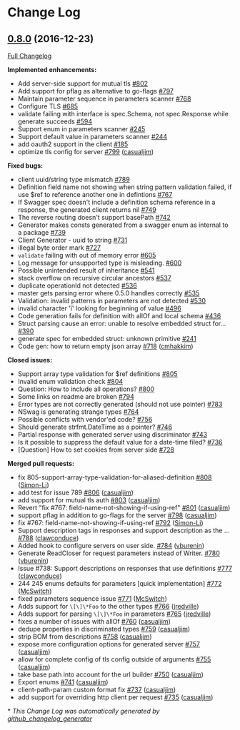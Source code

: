 # Change Log

## [0.8.0](https://github.com/babbage88/go-swagger/tree/0.8.0) (2016-12-23)
[Full Changelog](https://github.com/babbage88/go-swagger/compare/0.7.4...0.8.0)

**Implemented enhancements:**

- Add server-side support for mutual tls [\#802](https://github.com/babbage88/go-swagger/issues/802)
- Add support for pflag as alternative to go-flags [\#797](https://github.com/babbage88/go-swagger/issues/797)
- Maintain parameter sequence in parameters scanner [\#768](https://github.com/babbage88/go-swagger/issues/768)
- Configure TLS [\#685](https://github.com/babbage88/go-swagger/issues/685)
- validate failing with interface is spec.Schema, not spec.Response while generate succeeds [\#594](https://github.com/babbage88/go-swagger/issues/594)
- Support enum in parameters scanner [\#245](https://github.com/babbage88/go-swagger/issues/245)
- Support default value in parameters scanner [\#244](https://github.com/babbage88/go-swagger/issues/244)
- add oauth2 support in the client [\#185](https://github.com/babbage88/go-swagger/issues/185)
- optimize tls config for server [\#799](https://github.com/babbage88/go-swagger/pull/799) ([casualjim](https://github.com/casualjim))

**Fixed bugs:**

- client uuid/string type mismatch [\#789](https://github.com/babbage88/go-swagger/issues/789)
- Definition field name not showing when string pattern validation failed, if use $ref to reference another one in defintions  [\#767](https://github.com/babbage88/go-swagger/issues/767)
- If Swagger spec doesn't include a definition schema reference in a response, the generated client returns nil [\#749](https://github.com/babbage88/go-swagger/issues/749)
- The reverse routing doesn't support basePath [\#742](https://github.com/babbage88/go-swagger/issues/742)
- Generator makes consts generated from a swagger enum as internal to a package [\#739](https://github.com/babbage88/go-swagger/issues/739)
- Client Generator - uuid to string [\#731](https://github.com/babbage88/go-swagger/issues/731)
-  illegal byte order mark [\#727](https://github.com/babbage88/go-swagger/issues/727)
- `validate` failing with out of memory error [\#605](https://github.com/babbage88/go-swagger/issues/605)
- Log message for unsupported type is misleading. [\#600](https://github.com/babbage88/go-swagger/issues/600)
- Possible unintended result of inheritance [\#541](https://github.com/babbage88/go-swagger/issues/541)
- stack overflow on recursive circular ancestors [\#537](https://github.com/babbage88/go-swagger/issues/537)
- duplicate operationId not detected [\#536](https://github.com/babbage88/go-swagger/issues/536)
- master gets parsing error where 0.5.0 handles correctly [\#535](https://github.com/babbage88/go-swagger/issues/535)
- Validation: invalid patterns in parameters are not detected [\#530](https://github.com/babbage88/go-swagger/issues/530)
- invalid character 'ï' looking for beginning of value [\#496](https://github.com/babbage88/go-swagger/issues/496)
- Code generation fails for definition with allOf and local schema [\#436](https://github.com/babbage88/go-swagger/issues/436)
- Struct parsing cause an error: unable to resolve embedded struct for... [\#390](https://github.com/babbage88/go-swagger/issues/390)
- generate spec for embedded struct: unknown primitive  [\#241](https://github.com/babbage88/go-swagger/issues/241)
- Code gen: how to return empty json array [\#718](https://github.com/babbage88/go-swagger/pull/718) ([cmhakkim](https://github.com/cmhakkim))

**Closed issues:**

- Support array type validation for $ref definitions [\#805](https://github.com/babbage88/go-swagger/issues/805)
- Invalid enum validation check [\#804](https://github.com/babbage88/go-swagger/issues/804)
- Question: How to include all operations? [\#800](https://github.com/babbage88/go-swagger/issues/800)
- Some links on readme are broken [\#794](https://github.com/babbage88/go-swagger/issues/794)
- Error types are not correctly generated \(should not use pointer\) [\#783](https://github.com/babbage88/go-swagger/issues/783)
- NSwag is generating strange types [\#764](https://github.com/babbage88/go-swagger/issues/764)
- Possible conflicts with vendor'ed code? [\#756](https://github.com/babbage88/go-swagger/issues/756)
- Should generate strfmt.DateTime as a pointer?  [\#746](https://github.com/babbage88/go-swagger/issues/746)
- Partial response with generated server using discriminator [\#743](https://github.com/babbage88/go-swagger/issues/743)
- Is it possible to suppress the default value for a date-time filed? [\#736](https://github.com/babbage88/go-swagger/issues/736)
- \[Question\] How to set cookies from server side [\#728](https://github.com/babbage88/go-swagger/issues/728)

**Merged pull requests:**

- fix 805-support-array-type-validation-for-aliased-definition [\#808](https://github.com/babbage88/go-swagger/pull/808) ([Simon-Li](https://github.com/Simon-Li))
- add test for issue 789 [\#806](https://github.com/babbage88/go-swagger/pull/806) ([casualjim](https://github.com/casualjim))
- add support for mutual tls auth [\#803](https://github.com/babbage88/go-swagger/pull/803) ([casualjim](https://github.com/casualjim))
- Revert "fix \#767: field-name-not-showing-if-using-ref" [\#801](https://github.com/babbage88/go-swagger/pull/801) ([casualjim](https://github.com/casualjim))
- support pflag in addition to go-flags for the server [\#798](https://github.com/babbage88/go-swagger/pull/798) ([casualjim](https://github.com/casualjim))
- fix \#767: field-name-not-showing-if-using-ref [\#792](https://github.com/babbage88/go-swagger/pull/792) ([Simon-Li](https://github.com/Simon-Li))
- Support description tags in responses and support description as the … [\#788](https://github.com/babbage88/go-swagger/pull/788) ([clawconduce](https://github.com/clawconduce))
- Added hook to configure servers on user side. [\#784](https://github.com/babbage88/go-swagger/pull/784) ([vburenin](https://github.com/vburenin))
- Generate ReadCloser for request parameters instead of Writer. [\#780](https://github.com/babbage88/go-swagger/pull/780) ([vburenin](https://github.com/vburenin))
- Issue \#738: Support descriptions on responses that use definitions [\#777](https://github.com/babbage88/go-swagger/pull/777) ([clawconduce](https://github.com/clawconduce))
- 244 245 enums defaults for parameters \[quick implementation\] [\#772](https://github.com/babbage88/go-swagger/pull/772) ([McSwitch](https://github.com/McSwitch))
- fixed parameters sequence issue [\#771](https://github.com/babbage88/go-swagger/pull/771) ([McSwitch](https://github.com/McSwitch))
- Adds support for `\[\]\*Foo` to the other types [\#766](https://github.com/babbage88/go-swagger/pull/766) ([jredville](https://github.com/jredville))
- Adds support for parsing `\[\]\*Foo` in parameters [\#765](https://github.com/babbage88/go-swagger/pull/765) ([jredville](https://github.com/jredville))
- fixes a number of issues with allOf [\#760](https://github.com/babbage88/go-swagger/pull/760) ([casualjim](https://github.com/casualjim))
- dedupe properties in discriminated types [\#759](https://github.com/babbage88/go-swagger/pull/759) ([casualjim](https://github.com/casualjim))
- strip BOM from descriptions [\#758](https://github.com/babbage88/go-swagger/pull/758) ([casualjim](https://github.com/casualjim))
- expose more configuration options for generated server [\#757](https://github.com/babbage88/go-swagger/pull/757) ([casualjim](https://github.com/casualjim))
- allow for complete config of tls config outside of arguments [\#755](https://github.com/babbage88/go-swagger/pull/755) ([casualjim](https://github.com/casualjim))
- take base path into account for the url builder [\#750](https://github.com/babbage88/go-swagger/pull/750) ([casualjim](https://github.com/casualjim))
- Export enums [\#741](https://github.com/babbage88/go-swagger/pull/741) ([casualjim](https://github.com/casualjim))
- client-path-param custom format fix [\#737](https://github.com/babbage88/go-swagger/pull/737) ([casualjim](https://github.com/casualjim))
- add support for overriding http client per request [\#735](https://github.com/babbage88/go-swagger/pull/735) ([casualjim](https://github.com/casualjim))


\* *This Change Log was automatically generated by [github_changelog_generator](https://github.com/skywinder/Github-Changelog-Generator)*
